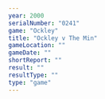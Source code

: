 ```yaml
---
year: 2000
serialNumber: "0241" 
game: "Ockley"
title: "Ockley v The Min"
gameLocation: ""
gameDate: ""
shortReport: ""
result: ""
resultType: ""
type: "game"
---
```

